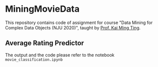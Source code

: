 # MiningMovieData
This repository contains code of assignment for course "Data Mining for Complex Data Objects (NJU 2020)", taught by [Prof. Kai Ming Ting](https://ai.nju.edu.cn/KaiMingTing/).

## Average Rating Predictor

The output and the code please refer to the notebook `movie_classification.ipynb`
